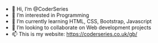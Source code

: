 - 👋 Hi, I’m @CoderSeries
- 👀 I’m interested in Programming
- 🌱 I’m currently learning HTML, CSS, Bootstrap, Javascript
- 💞️ I’m looking to collaborate on Web development projects
- 📫 This is my website: https://coderseries.co.uk/gb/

<!---
CoderSeries/CoderSeries is a ✨ special ✨ repository because its `README.md` (this file) appears on your GitHub profile.
You can click the Preview link to take a look at your changes.
--->
